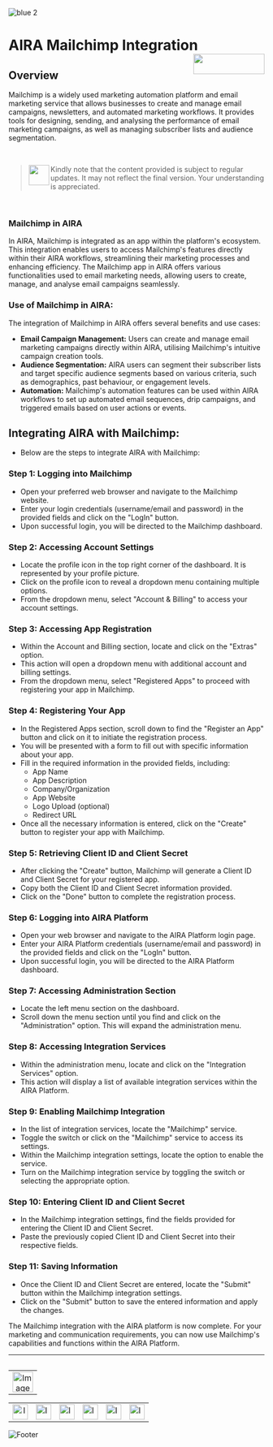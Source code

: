 ![blue 2](https://github.com/airacommunity/AIRA-User-Guide/assets/153823636/d8d04150-3b32-4b48-8485-07dc3c67fbaa)
# AIRA Mailchimp Integration <img align="right" width="140" height="40" src="https://github.com/airacommunity/AIRA-User-Guide-Images/blob/main/ARIA%20Logo%202.png?raw=true">

## Overview
Mailchimp is a widely used marketing automation platform and email marketing service that allows businesses to create and manage email campaigns, newsletters, and automated marketing workflows. It provides tools for designing, sending, and analysing the performance of email marketing campaigns, as well as managing subscriber lists and audience segmentation.

<br>

> <img align="left" width="40" height="40" src="https://github.com/airacommunity/AIRA-User-Guide-Images/blob/main/icon-caution.jpg?raw=true"> Kindly note that the content provided is subject to regular updates. It may not reflect the final version. Your understanding is appreciated.

<br>

### Mailchimp in AIRA
In AIRA, Mailchimp is integrated as an app within the platform's ecosystem. This integration enables users to access Mailchimp's features directly within their AIRA workflows, streamlining their marketing processes and enhancing efficiency. The Mailchimp app in AIRA offers various functionalities used to email marketing needs, allowing users to create, manage, and analyse email campaigns seamlessly.

### Use of Mailchimp in AIRA:
The integration of Mailchimp in AIRA offers several benefits and use cases:

- **Email Campaign Management:** Users can create and manage email marketing campaigns directly within AIRA, utilising Mailchimp's intuitive campaign creation tools.
- **Audience Segmentation:** AIRA users can segment their subscriber lists and target specific audience segments based on various criteria, such as demographics, past behaviour, or engagement levels.
- **Automation:** Mailchimp's automation features can be used within AIRA workflows to set up automated email sequences, drip campaigns, and triggered emails based on user actions or events.

## Integrating AIRA with Mailchimp:
- Below are the steps to integrate AIRA with Mailchimp:

### Step 1: Logging into Mailchimp
- Open your preferred web browser and navigate to the Mailchimp website.
- Enter your login credentials (username/email and password) in the provided fields and click on the "LogIn" button.
- Upon successful login, you will be directed to the Mailchimp dashboard.

### Step 2: Accessing Account Settings
- Locate the profile icon in the top right corner of the dashboard. It is represented by your profile picture.
- Click on the profile icon to reveal a dropdown menu containing multiple options.
- From the dropdown menu, select "Account & Billing" to access your account settings.

### Step 3: Accessing App Registration
- Within the Account and Billing section, locate and click on the "Extras" option.
- This action will open a dropdown menu with additional account and billing settings.
- From the dropdown menu, select "Registered Apps" to proceed with registering your app in Mailchimp.

### Step 4: Registering Your App
- In the Registered Apps section, scroll down to find the "Register an App" button and click on it to initiate the registration process.
- You will be presented with a form to fill out with specific information about your app.
- Fill in the required information in the provided fields, including:
  - App Name
  - App Description
  - Company/Organization
  - App Website
  - Logo Upload (optional)
  - Redirect URL
- Once all the necessary information is entered, click on the "Create" button to register your app with Mailchimp.


### Step 5: Retrieving Client ID and Client Secret
- After clicking the "Create" button, Mailchimp will generate a Client ID and Client Secret for your registered app.
- Copy both the Client ID and Client Secret information provided.
- Click on the "Done" button to complete the registration process.


### Step 6: Logging into AIRA Platform
- Open your web browser and navigate to the AIRA Platform login page.
- Enter your AIRA Platform credentials (username/email and password) in the provided fields and click on the "LogIn" button.
- Upon successful login, you will be directed to the AIRA Platform dashboard.

### Step 7: Accessing Administration Section
- Locate the left menu section on the dashboard.
- Scroll down the menu section until you find and click on the "Administration" option. This will expand the administration menu.

### Step 8: Accessing Integration Services
- Within the administration menu, locate and click on the "Integration Services" option.
- This action will display a list of available integration services within the AIRA Platform.

### Step 9: Enabling Mailchimp Integration
- In the list of integration services, locate the "Mailchimp" service.
- Toggle the switch or click on the "Mailchimp" service to access its settings.
- Within the Mailchimp integration settings, locate the option to enable the service.
- Turn on the Mailchimp integration service by toggling the switch or selecting the appropriate option.


### Step 10: Entering Client ID and Client Secret
- In the Mailchimp integration settings, find the fields provided for entering the Client ID and Client Secret.
- Paste the previously copied Client ID and Client Secret into their respective fields.

### Step 11: Saving Information
- Once the Client ID and Client Secret are entered, locate the "Submit"  button within the Mailchimp integration settings.
- Click on the "Submit" button to save the entered information and apply the changes.


The Mailchimp integration with the AIRA platform is now complete. For your marketing and communication requirements, you can now use Mailchimp's capabilities and functions within the AIRA Platform.

----

<table align="right" border="0">
    <tr>
      <td align="center"><a href="https://github.com/airacommunity/AIRA-User-Guide/blob/main/N.2%20Google%20Configuration.md"><img src="https://github.com/airacommunity/AIRA-User-Guide-Images/blob/main/icon-previous.png" alt="Image 5" width="40" height="40"></a></td>
    </tr>
</table>

<br>
<br>
<br>

<table border="0" align="center">
  <tr>
    <td align="center"><a href="https://aira.fr/"><img src="https://github.com/airacommunity/AIRA-User-Guide-Images/blob/main/icon-website.png?raw=true" alt="Image 5" width="30" height="30"></a></td>
    <td><a href="https://www.linkedin.com/company/aira-rpa/"><img src="https://github.com/airacommunity/AIRA-User-Guide-Images/blob/main/icon%20-%20linkedin.png?raw=true" alt="Image 1" width="30" height="30"></a></td>
    <td><a href="https://www.instagram.com/connect_aira/"><img src="https://github.com/airacommunity/AIRA-User-Guide-Images/blob/main/icon-instagram.png?raw=true" alt="Image 2" width="30" height="30"></a></td>
    <td><a href="https://www.youtube.com/channel/UCHHCcwQrx-_19sAhu-2R4ww"><img src="https://github.com/airacommunity/AIRA-User-Guide-Images/blob/main/icon%20-%20youtube.png?raw=true" alt="Image 3" width="30" height="30"></a></td>
    <td><a href="https://twitter.com/Aira_RPA"><img src="https://github.com/airacommunity/AIRA-User-Guide-Images/blob/main/icon%20-%20twitter.png?raw=true" alt="Image 4" width="30" height="30"></a></td>
    <td><a href="mailto:connect@aira.fr"><img src="https://github.com/airacommunity/AIRA-User-Guide-Images/blob/main/icon%20-%20gmail.png?raw=true" alt="Image 6" width="30" height="30"></a></td>
  </tr>
</table>


![Footer](https://github.com/airacommunity/AIRA-User-Guide/assets/153823636/6bb25f04-ad9c-476c-b653-c3c1dac1a868)
